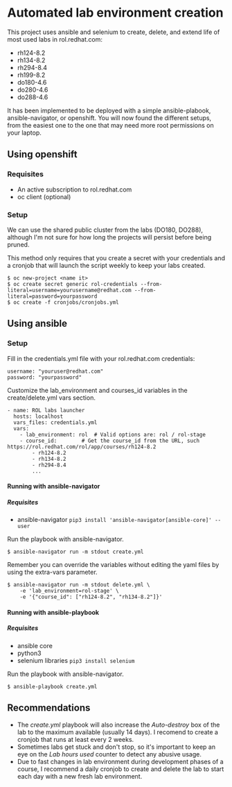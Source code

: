 # Automated lab environment creation
This project uses ansible and selenium to create, delete, and extend life of most used labs in rol.redhat.com:
  - rh124-8.2
  - rh134-8.2
  - rh294-8.4
  - rh199-8.2 
  - do180-4.6
  - do280-4.6
  - do288-4.6

It has been implemented to be deployed with a simple ansible-plabook, ansible-navigator, or openshift.
You will now found the different setups, from the easiest one to the one that may need more root permissions on your laptop. 

## Using openshift

### Requisites
- An active subscription to rol.redhat.com
- oc client (optional)

### Setup
We can use the shared public cluster from the labs (DO180, DO288), although I'm not sure for how long the projects will persist before being pruned. 

This method only requires that you create a secret with your credentials and a cronjob that will launch the script weekly to keep your labs created.
``` 
$ oc new-project <name it>
$ oc create secret generic rol-credentials --from-literal=username=yourusername@redhat.com --from-literal=password=yourpassword
$ oc create -f cronjobs/cronjobs.yml
``` 

## Using ansible

### Setup
Fill in the credentials.yml file with your rol.redhat.com credentials:
```
username: "youruser@redhat.com"
password: "yourpassword"
``` 

Customize the lab_environment and courses_id variables in the create/delete.yml vars section.
```
- name: ROL labs launcher
  hosts: localhost
  vars_files: credentials.yml
  vars:
    - lab_environment: rol 	# Valid options are: rol / rol-stage
    - course_id:  		# Get the course_id from the URL, such https://rol.redhat.com/rol/app/courses/rh124-8.2
        - rh124-8.2
        - rh134-8.2
        - rh294-8.4
        ...
```
#### Running with ansible-navigator

##### Requisites
- ansible-navigator
`pip3 install 'ansible-navigator[ansible-core]' --user`


Run the playbook with ansible-navigator.
``` 
$ ansible-navigator run -m stdout create.yml

``` 

Remember you can override the variables without editing the yaml files by using the extra-vars parameter.
```
$ ansible-navigator run -m stdout delete.yml \ 
	-e 'lab_environment=rol-stage' \
	-e '{"course_id": ["rh124-8.2", "rh134-8.2"]}'
```

#### Running with ansible-playbook

##### Requisites
- ansible core
- python3
- selenium libraries
`pip3 install selenium`

Run the playbook with ansible-navigator.
``` 
$ ansible-playbook create.yml

``` 





## Recommendations
- The *create.yml* playbook will also increase the *Auto-destroy* box of the lab to the maximum available (usually 14 days). I recomend to create a cronjob that runs at least every 2 weeks.
- Sometimes labs get stuck and don't stop, so it's important to keep an eye on the *Lab hours used* counter to detect any abusive usage.
- Due to fast changes in lab environment during development phases of a course, I recommend a daily cronjob to create and delete the lab to start each day with a new fresh lab environment.

